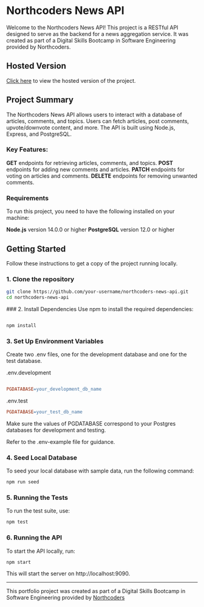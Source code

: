 # Northcoders News API

Welcome to the Northcoders News API! This project is a RESTful API designed to serve as the backend for a news aggregation service. It was created as part of a Digital Skills Bootcamp in Software Engineering provided by Northcoders.

## Hosted Version
[Click here](https://api-nc-news.louis-emmerson.dev/api/) to view the hosted version of the project.

## Project Summary

The Northcoders News API allows users to interact with a database of articles, comments, and topics. Users can fetch articles, post comments, upvote/downvote content, and more. The API is built using Node.js, Express, and PostgreSQL.

### Key Features:
**GET** endpoints for retrieving articles, comments, and topics.
**POST** endpoints for adding new comments and articles.
**PATCH** endpoints for voting on articles and comments.
**DELETE** endpoints for removing unwanted comments.

### Requirements

To run this project, you need to have the following installed on your machine:

**Node.js** version 14.0.0 or higher
**PostgreSQL** version 12.0 or higher

## Getting Started

Follow these instructions to get a copy of the project running locally.

### 1. Clone the repository

```bash
git clone https://github.com/your-username/northcoders-news-api.git
cd northcoders-news-api
```

### 2. Install Dependencies
Use npm to install the required dependencies:

```bash

npm install
```

### 3. Set Up Environment Variables
Create two .env files, one for the development database and one for the test database.

.env.development
```makefile

PGDATABASE=your_development_db_name
```
.env.test
```makefile
PGDATABASE=your_test_db_name
```
Make sure the values of PGDATABASE correspond to your Postgres databases for development and testing.

Refer to the .env-example file for guidance.

### 4. Seed Local Database
To seed your local database with sample data, run the following command:

```bash
npm run seed
```
### 5. Running the Tests
To run the test suite, use:

```bash
npm test
```
### 6. Running the API
To start the API locally, run:

```bash
npm start
```
This will start the server on http://localhost:9090.


--- 

This portfolio project was created as part of a Digital Skills Bootcamp in Software Engineering provided by [Northcoders](https://northcoders.com/)

